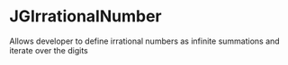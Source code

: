 JGIrrationalNumber
==================

Allows developer to define irrational numbers as infinite summations and iterate over the digits
